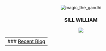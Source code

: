 <div align="center">
  <!-- ![HeadImg](https://img.picui.cn/free/2025/04/17/68011dcca258e.jpg "magic_the_gandhi") -->
  <!-- ### SILL WILLIAM -->
  <img src="https://img.picui.cn/free/2025/04/17/68011dcca258e.jpg" alt="magic_the_gandhi" />
  <h3>SILL WILLIAM</h3>
</div>
<div align="center">
  <img src="https://github-readme-stats.vercel.app/api/top-langs/?username=Sill-William&layout=compact&langs_count=8" />
</div>
<div align="center">
  <!--
    # Using Git Action to update social links in profile automatically 
    # ./.github/workflows/update-events.yml
    name: Update events 
    on: 
      watch: 
        types: started 
        schedule: 
        - cron: '0 0 * * *' 
        jobs: 
          update-social: 
            runs-on: ubuntu-latest 
            steps: 
            - name: Social Readme 
            uses: zylele/social-readme@master 
            with: 
              blog_rss_link: http://sill-william.github.io/feeds/all.rss.xml
              blog_limit: 10 
  -->
  <table>
    <tbody>
      <tr>
        <td valign="top" width="100%"> ### <a href="https://achuan-2.github.io/" target="_blank">Recent Blog</a>
          <!-- START_SECTION:blog --> 
          <!-- END_SECTION:blog --> 
        </td>
      </tr>
    </tbody>
  </table>
</div>
<!---
Sill-William/Sill-William is a ✨ special ✨ repository because its `README.md` (this file) appears on your GitHub profile.
You can click the Preview link to take a look at your changes.
--->
